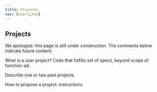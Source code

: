 ```yaml
---
title: Projects
nav: [users,how]
---
```


## Projects ##

We apologize: this page is still under construction.  The comments below indicate future content:

What is a user project? Code that fulfills set of specs, beyond scope of function-ad.

Describe one or two past projects.

How to propose a project: instructions
